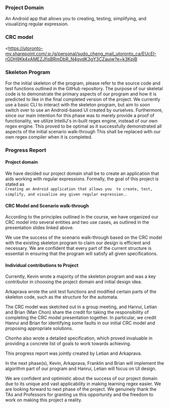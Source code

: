 ### Project Domain

An Android app that allows you to creating, testing, simplifying, and visualizing regular expression.

### CRC model

<https://utoronto-my.sharepoint.com/:p:/g/personal/sudo_cheng_mail_utoronto_ca/EUcEI-rGDH9Kk4xAMEZJfisBRmDbR_N4gvdK3gY3CZauiw?e=k3KpjB
>


### Skeleton Program

For the initial skeleton of the program, please refer 
to the source code and test functions outlined in the 
GitHub repository. 
The purpose of our skeletal code is to demonstrate 
the primary aspects of our program and how it is 
predicted to like in the final completed version 
of the project.
We currently use a basic CLI to interact with the 
skeleton program, but aim to soon switch over to 
use an Android-based UI created by ourselves.
Furthermore, since our main intention for this phase 
was to merely provide a proof of functionality, we 
utilize IntelliJ's in-built regex engine, instead of 
our own regex engine. This proved to be optimal as 
it successfully demonstrated all aspects of the 
initial scenario walk-through This shall be replaced with our 
own regex compiler when it is completed.


### Progress Report

#### Project domain
We have decided our project domain shall be to 
create an application that aids working with 
regular expressions.
Formally, the goal of this project is stated as  
`Creating an Android application that allows you 
to create, test, simplify, and visualize any given
regular expression.`. 

#### CRC Model and Scenario walk-through
According to the principles outlined in the course,
we have organized our CRC model into several 
entities and two use cases, as outlined in the 
presentation slides linked above. 

We use the success of the scenario walk-through 
based on the CRC model with the existing 
skeleton program to claim our design is 
efficient and necessary. 
We are confident that every part of the current
structure is essential in ensuring that the 
program will satisfy all given specifications.

#### Individual contributions to Project
Currently, Kevin wrote a majority of the skeleton 
program and was a key contributor in choosing the 
project domain and initial design idea. 

Arkaprava wrote the unit test functions and 
modified certain parts of the skeleton code, 
such as the structure for the automata. 

The CRC model was sketched out in a group meeting, 
and Hanrui, Letian and Brian (Man Chon) share the credit for 
taking the responsibility of completing the CRC 
model presentation together. In particular, we credit
Hanrui and Brian for identifying some faults in our 
initial CRC model and proposing appropriate solutions.

Chonho also wrote a detailed specification, which
proved invaluable in providing a concrete list of
goals to work towards achieving.

This progress report was jointly created by Letian and Arkaprava.

In the next phase(s), Kevin, Arkaprava, Franklin and Brian
will implement the algorithm part of our program
and Hanrui, Letian will focus on UI design.

We are confident and optimistic about the success
of our project domain due to its unique and vast
applicability in making learning regex easier.
We are looking forward to next phase of the project.
We genuinely thank the TAs and Professors for
granting us this opportunity and the freedom to work
on making this project a reality. 
